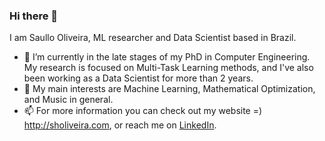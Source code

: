 ### Hi there 👋

<!--
**shgo/shgo** is a ✨ _special_ ✨ repository because its `README.md` (this file) appears on your GitHub profile.

Here are some ideas to get you started:

- 🔭 I’m currently working on ...
- 🌱 I’m currently learning ...
- 👯 I’m looking to collaborate on ...
- 🤔 I’m looking for help with ...
- 💬 Ask me about ...
- 📫 How to reach me: ...
- 😄 Pronouns: ...
- ⚡ Fun fact: ...
-->

I am Saullo Oliveira, ML researcher and Data Scientist based in Brazil.

- 🔭 I’m currently in the late stages of my PhD in Computer Engineering. My research is focused on Multi-Task Learning methods, and I've also been working as a Data Scientist for more than 2 years.
- 🌱 My main interests are Machine Learning, Mathematical Optimization, and Music in general.
- 📫 For more information you can check out my website =) http://sholiveira.com, or reach me on [LinkedIn](https://www.linkedin.com/in/saullo-oliveira-2934aa175/).
